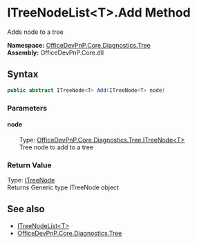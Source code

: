 # ITreeNodeList&lt;T&gt;.Add Method  
 Adds node to a tree   

**Namespace:** [OfficeDevPnP.Core.Diagnostics.Tree](OfficeDevPnP.Core.Diagnostics.Tree.md)  
**Assembly:** OfficeDevPnP.Core.dll  
## Syntax
```C#
public abstract ITreeNode<T> Add(ITreeNode<T> node)
```
### Parameters
#### node  
&emsp;&emsp;Type: [OfficeDevPnP.Core.Diagnostics.Tree.ITreeNode&lt;T&gt;](OfficeDevPnP.Core.Diagnostics.Tree.ITreeNode_cdcab78f.md)  
&emsp;&emsp;Tree node to add to a tree  

  

### Return Value
Type: [ITreeNode<T>](OfficeDevPnP.Core.Diagnostics.Tree.ITreeNode_cdcab78f.md)  
Returns Generic type ITreeNode object  


## See also
- [ITreeNodeList&lt;T&gt;](OfficeDevPnP.Core.Diagnostics.Tree.ITreeNodeList_cdcab78f.md) 
- [OfficeDevPnP.Core.Diagnostics.Tree](OfficeDevPnP.Core.Diagnostics.Tree.md) 
